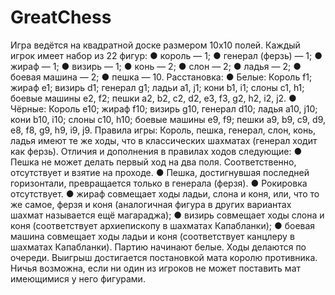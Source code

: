 # GreatChess

Игра ведётся на квадратной доске размером 10x10 полей. Каждый
игрок имеет набор из 22 фигур:
● король — 1;
● генерал (ферзь) — 1;
● жираф — 1;
● визирь — 1;
● конь — 2;
● слон — 2;
● ладья — 2;
● боевая машина — 2;
● пешка — 10.
Расстановка:
● Белые: Король f1; жираф e1; визирь d1; генерал g1;
ладьи a1, j1; кони b1, i1; слоны c1, h1; боевые машины
e2, f2; пешки a2, b2, c2, d2, e3, f3, g2, h2, i2, j2.
● Чёрные: Король e10; жираф f10; визирь g10, генерал
d10; ладья a10, j10; кони b10, i10; слоны c10, h10; боевые
машины e9, f9; пешки a9, b9, c9, d9, e8, f8, g9, h9, i9, j9.
Правила игры:
Король, пешка, генерал, слон, конь, ладья имеют те же ходы, что в
классических шахматах (генерал ходит как ферзь). Отличия и
дополнения в правилах ходов следующие:
● Пешка не может делать первый ход на два поля.
Соответственно, отсутствует и взятие на проходе.
● Пешка, достигнувшая последней горизонтали,
превращается только в генерала (ферзя).
● Рокировка отсутствует.
● жираф совмещает ходы ладьи, слона и коня, или, что
то же самое, ферзя и коня (аналогичная фигура в других
вариантах шахмат называется ещё магараджа);
● визирь совмещает ходы слона и коня (соответствует
архиепископу в шахматах Капабланки);
● боевая машина совмещает ходы ладьи и коня
(соответствует канцлеру в шахматах Капабланки).
Партию начинают белые. Ходы делаются по очереди. Выигрыш
достигается постановкой мата королю противника. Ничья возможна,
если ни один из игроков не может поставить мат имеющимися у
него фигурами.
